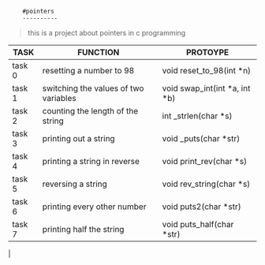 		#pointers
		----------

>this is a project about pointers in c programming

| TASK | FUNCTION | PROTOYPE |
| ----- | -------- | ------- |
| task 0 | resetting a number to 98 | void reset_to_98(int *n) |
| task 1 | switching the values of two variables | void swap_int(int *a, int *b) |
| task 2 | counting the length of the string | int _strlen(char *s) |
| task 3 | printing out a string | void _puts(char *str) |
| task 4 | printing a string in reverse | void print_rev(char *s) |
| task 5 | reversing a string | void rev_string(char *s) |
| task 6 | printing every other number | void puts2(char *str) |
| task 7 | printing half the string | void puts_half(char *str) |
| 